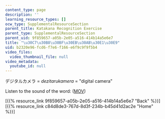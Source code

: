 ```yaml
---
content_type: page
description: ''
learning_resource_types: []
ocw_type: SupplementalResourceSection
parent_title: Katakana Recognition Exercise
parent_type: SupplementalResourceSection
parent_uid: 9f859657-a05b-2e05-a516-414b14a5e6e7
title: "\u30C7\u30B8\u30BF\u30EB\u30AB\u30E1\u30E9"
uid: b2320e96-fcd6-f7e6-f166-e6f9c9f9f5b4
video_files:
  video_thumbnail_file: null
video_metadata:
  youtube_id: null
---
```


デジタルカメラ = _dezitarukamera_ = "digital camera"

Listen to the sound of the word: ([MOV](http://www.archive.org/download/MITRES21F.01S10_KATAKANA_EXERCISES/word4.mov))

  
\[{{% resource_link 9f859657-a05b-2e05-a516-414b14a5e6e7 "Back" %}}\]  
\[{{% resource_link c84d8de3-767d-8d3f-234b-b45d41d2ac2e "Home" %}}\]
